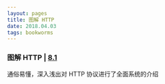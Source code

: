 ```yaml
---
layout: pages
title: 图解 HTTP
date: 2018.04.03
tags: bookworms
---
```


### 图解 HTTP | [8.1](https://book.douban.com/subject/25863515/)

通俗易懂，深入浅出对 HTTP 协议进行了全面系统的介绍
